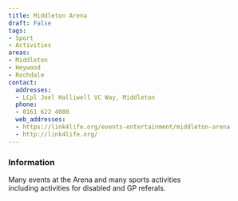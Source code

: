 ```yaml
---
title: Middleton Arena
draft: False
tags:
- Sport
- Activities
areas:
- Middleton
- Heywood
- Rochdale
contact:
  addresses:
  - LCpl Joel Halliwell VC Way, Middleton
  phone:
  - 0161 622 4000
  web_addresses:
  - https://link4life.org/events-entertainment/middleton-arena
  - http://link4life.org/
---
```


### Information
Many events at the Arena and many sports activities  
including activities for disabled and GP referals.
